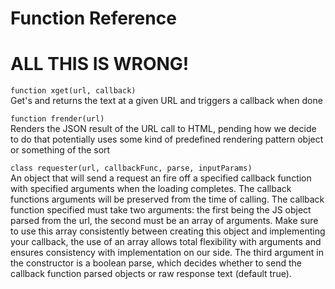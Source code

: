 # Function Reference

# ALL THIS IS WRONG!

`function xget(url, callback)`  
Get's and returns the text at a given URL and triggers a callback when done

`function frender(url)`  
Renders the JSON result of the URL call to HTML, pending how we decide to do that potentially uses some kind of predefined rendering pattern object or something of the sort

`class requester(url, callbackFunc, parse, inputParams)`  
An object that will send a request an fire off a specified callback function with specified arguments when the loading completes. The callback functions arguments will be preserved from the time of calling. The callback function specified must take two arguments: the first being the JS object parsed from the url, the second must be an array of arguments. Make sure to use this array consistently between creating this object and implementing your callback, the use of an array allows total flexibility with arguments and ensures consistency with implementation on our side. The third argument in the constructor is a boolean parse, which decides whether to send the callback function parsed objects or raw response text (default true).